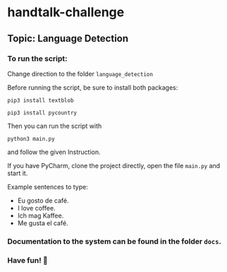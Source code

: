 # handtalk-challenge

## Topic: Language Detection



### To run the script:

Change direction to the folder ```language_detection```



Before running the script, be sure to install both packages:

```shell
pip3 install textblob
```

```shell
pip3 install pycountry
```



Then you can run the script with

```shell
python3 main.py
```

and follow the given Instruction.



If you have PyCharm, clone the project directly, open the file `main.py` and start it. 



Example sentences to type:

- Eu gosto de café.
- I love coffee.
- Ich mag Kaffee.
- Me gusta el café.



### Documentation to the system can be found in the folder `docs`. 



### Have fun! :rocket:





